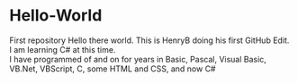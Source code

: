 # Hello-World
First repository
Hello there world.  This is HenryB doing his first GitHub Edit.  I am learning C# at this time.  
I have programmed of and on for years in Basic, Pascal, Visual Basic, VB.Net, VBScript, C, some HTML and CSS, and now C#

